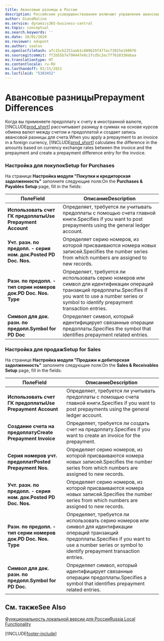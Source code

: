 ```yaml
---
title: Авансовые разницы в России
description: Российские усовершенствования включают управление авансовыми разницами.
author: DianaMalina
ms.service: dynamics365-business-central
ms.topic: conceptual
ms.search.keywords: ''
ms.date: 10/01/2020
ms.reviewer: edupont
ms.author: soalex
ms.openlocfilehash: afc15cb2251aab1c889629f477ac73025e160976
ms.sourcegitcommit: ff2b55b7e790447e0c1fcd5c2ec7f7610338ebaa
ms.translationtype: HT
ms.contentlocale: ru-RU
ms.lasthandoff: 02/15/2021
ms.locfileid: "5383452"
---
```

# <a name="prepayment-differences"></a><span data-ttu-id="0ddd2-103">Авансовые разницы</span><span class="sxs-lookup"><span data-stu-id="0ddd2-103">Prepayment Differences</span></span>

<span data-ttu-id="0ddd2-104">Когда вы применяете предоплату к счету в иностранной валюте, [!INCLUDE[prod_short](../../includes/prod_short.md)] рассчитывает разницу в суммах на основе курсов обмена валют между счетом и предоплатой и создает запись авансовой разницы для счета.</span><span class="sxs-lookup"><span data-stu-id="0ddd2-104">When you apply a prepayment to an invoice in a foreign currency, [!INCLUDE[prod_short](../../includes/prod_short.md)] calculates the difference in the amounts based on currency exchange rates between the invoice and the prepayment and create a prepayment difference entry for the invoice.</span></span>  

### <a name="setup-for-purchases"></a><span data-ttu-id="0ddd2-105">Настройка для покупок</span><span class="sxs-lookup"><span data-stu-id="0ddd2-105">Setup for Purchases</span></span>

<span data-ttu-id="0ddd2-106">На странице **Настройка модуля "Покупки и кредиторская задолженность"** заполните следующие поля:</span><span class="sxs-lookup"><span data-stu-id="0ddd2-106">On the **Purchases & Payables Setup** page, fill in the fields:</span></span>

| <span data-ttu-id="0ddd2-107">Поле</span><span class="sxs-lookup"><span data-stu-id="0ddd2-107">Field</span></span>                      | <span data-ttu-id="0ddd2-108">Описание</span><span class="sxs-lookup"><span data-stu-id="0ddd2-108">Description</span></span>                                                  |
| -------------------------- | ------------------------------------------------------------ |
| <span data-ttu-id="0ddd2-109">**Использовать счет ГК предоплаты**</span><span class="sxs-lookup"><span data-stu-id="0ddd2-109">**Use Prepayment Account**</span></span> | <span data-ttu-id="0ddd2-110">Определяет, требуется ли учитывать предоплаты с помощью счета главной книги.</span><span class="sxs-lookup"><span data-stu-id="0ddd2-110">Specifies if you want to post prepayments using the general ledger account.</span></span> |
| <span data-ttu-id="0ddd2-111">**Учт. разн. по предопл. - серия ном. док.**</span><span class="sxs-lookup"><span data-stu-id="0ddd2-111">**Posted PD Doc. Nos.**</span></span>    | <span data-ttu-id="0ddd2-112">Определяет серию номеров, из которой присваиваются номера новых записей.</span><span class="sxs-lookup"><span data-stu-id="0ddd2-112">Specifies the number series from which numbers are assigned to new records.</span></span> |
| <span data-ttu-id="0ddd2-113">**Разн. по предопл. - тип серии номеров док.**</span><span class="sxs-lookup"><span data-stu-id="0ddd2-113">**PD Doc. Nos. Type**</span></span>      | <span data-ttu-id="0ddd2-114">Определяет, требуется ли использовать серию номеров или символ для идентификации операций транзакций предоплаты.</span><span class="sxs-lookup"><span data-stu-id="0ddd2-114">Specifies if you want to use a number series or symbol to identify prepayment transaction entries.</span></span> |
| <span data-ttu-id="0ddd2-115">**Символ для док. разн. по предопл.**</span><span class="sxs-lookup"><span data-stu-id="0ddd2-115">**Symbol for PD Doc**</span></span>      | <span data-ttu-id="0ddd2-116">Определяет символ, который идентифицирует связанные операции предоплаты.</span><span class="sxs-lookup"><span data-stu-id="0ddd2-116">Specifies the symbol that identifies prepayment related entries.</span></span> |

### <a name="setup-for-sales"></a><span data-ttu-id="0ddd2-117">Настройка для продаж</span><span class="sxs-lookup"><span data-stu-id="0ddd2-117">Setup for Sales</span></span>

<span data-ttu-id="0ddd2-118">На странице **Настройка модуля "Продажи и дебиторская задолженность"** заполните следующие поля:</span><span class="sxs-lookup"><span data-stu-id="0ddd2-118">On the **Sales & Receivables Setup** page, fill in the fields:</span></span>

| <span data-ttu-id="0ddd2-119">Поле</span><span class="sxs-lookup"><span data-stu-id="0ddd2-119">Field</span></span>                     | <span data-ttu-id="0ddd2-120">Описание</span><span class="sxs-lookup"><span data-stu-id="0ddd2-120">Description</span></span>                                                  |
| ------------------------- | ------------------------------------------------------------ |
| <span data-ttu-id="0ddd2-121">**Использовать счет ГК предоплаты**</span><span class="sxs-lookup"><span data-stu-id="0ddd2-121">**Use Prepayment Account**</span></span>    | <span data-ttu-id="0ddd2-122">Определяет, требуется ли учитывать предоплаты с помощью счета главной книги.</span><span class="sxs-lookup"><span data-stu-id="0ddd2-122">Specifies if you want to post prepayments using the general ledger account.</span></span> |
| <span data-ttu-id="0ddd2-123">**Создание счета на предоплату**</span><span class="sxs-lookup"><span data-stu-id="0ddd2-123">**Create Prepayment Invoice**</span></span> | <span data-ttu-id="0ddd2-124">Определяет, требуется ли создать счет на предоплату.</span><span class="sxs-lookup"><span data-stu-id="0ddd2-124">Specifies if you want to create an invoice for the prepayment.</span></span> |
| <span data-ttu-id="0ddd2-125">**Серия номеров учт. предоплат**</span><span class="sxs-lookup"><span data-stu-id="0ddd2-125">**Posted Prepayment Nos.**</span></span>    | <span data-ttu-id="0ddd2-126">Определяет серию номеров, из которой присваиваются номера новых записей.</span><span class="sxs-lookup"><span data-stu-id="0ddd2-126">Specifies the number series from which numbers are assigned to new records.</span></span> |
| <span data-ttu-id="0ddd2-127">**Учт. разн. по предопл. - серия ном. док.**</span><span class="sxs-lookup"><span data-stu-id="0ddd2-127">**Posted PD Doc. Nos.**</span></span>       | <span data-ttu-id="0ddd2-128">Определяет серию номеров, из которой присваиваются номера новых записей.</span><span class="sxs-lookup"><span data-stu-id="0ddd2-128">Specifies the number series from which numbers are assigned to new records.</span></span> |
| <span data-ttu-id="0ddd2-129">**Разн. по предопл. - тип серии номеров док.**</span><span class="sxs-lookup"><span data-stu-id="0ddd2-129">**PD Doc. Nos. Type**</span></span>         | <span data-ttu-id="0ddd2-130">Определяет, требуется ли использовать серию номеров или символ для идентификации операций транзакций предоплаты.</span><span class="sxs-lookup"><span data-stu-id="0ddd2-130">Specifies if you want to use a number series or symbol to identify prepayment transaction entries.</span></span> |
| <span data-ttu-id="0ddd2-131">**Символ для док. разн. по предопл.**</span><span class="sxs-lookup"><span data-stu-id="0ddd2-131">**Symbol for PD Doc.**</span></span>        | <span data-ttu-id="0ddd2-132">Определяет символ, который идентифицирует связанные операции предоплаты.</span><span class="sxs-lookup"><span data-stu-id="0ddd2-132">Specifies a symbol that identifies prepayment related entries.</span></span> |

## <a name="see-also"></a><span data-ttu-id="0ddd2-133">См. также</span><span class="sxs-lookup"><span data-stu-id="0ddd2-133">See Also</span></span>

[<span data-ttu-id="0ddd2-134">Функциональность локальной версии для России</span><span class="sxs-lookup"><span data-stu-id="0ddd2-134">Russia Local Functionality</span></span>](russia-local-functionality.md)  


[!INCLUDE[footer-include](../../includes/footer-banner.md)]